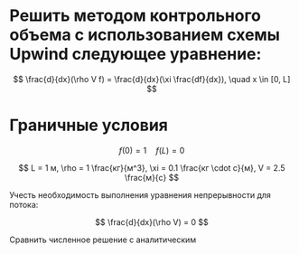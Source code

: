 # Решить методом контрольного объема с использованием схемы Upwind следующее уравнение:

$$ \frac{d}{dx}(\rho V f) = \frac{d}{dx}(\xi \frac{df}{dx}), \quad x \in [0, L] $$

# Граничные условия

$$ f(0) = 1 \quad f(L) = 0 $$

$$ L = 1 м, \rho = 1 \frac{кг}{м^3}, \xi = 0.1 \frac{кг \cdot с}{м}, V = 2.5 \frac{м}{с} $$

Учесть необходимость выполнения уравнения непрерывности для потока: 

$$ \frac{d}{dx}(\rho V) = 0 $$

Сравнить численное решение с аналитическим
